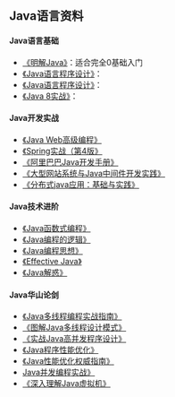 ## Java语言资料

#### Java语言基础

- [《明解Java》](https://book.douban.com/subject/30142951/)：适合完全0基础入门
- [《Java语言程序设计》](https://book.douban.com/subject/6529833/)：
- [《Java语言程序设计》](https://book.douban.com/subject/3146174/)：
- [《Java 8实战》](https://book.douban.com/subject/26772632/)：

#### Java开发实战

- [《Java Web高级编程》](https://book.douban.com/subject/26581686/)
- [《Spring实战（第4版》](https://book.douban.com/subject/26767354/)
- [《阿里巴巴Java开发手册》](https://book.douban.com/subject/27605355/)
- [《大型网站系统与Java中间件开发实践》](https://book.douban.com/subject/25867042/)
- [《分布式java应用：基础与实践》](https://book.douban.com/subject/4848587/)

#### Java技术进阶

- [《Java函数式编程》](https://book.douban.com/subject/27594722/)
- [《Java编程的逻辑》](https://book.douban.com/subject/30133440/)
- [《Java编程思想》](https://book.douban.com/subject/2130190/)
- [《Effective Java》](https://book.douban.com/subject/3360807/)
- [《Java解惑》](https://book.douban.com/subject/5362860/)

#### Java华山论剑

- [《Java多线程编程实战指南》](https://book.douban.com/subject/27034721/)
- [《图解Java多线程设计模式》](https://book.douban.com/subject/27116724/)
- [《实战Java高并发程序设计》](https://book.douban.com/subject/26663605/)
- [《Java程序性能优化》](https://book.douban.com/subject/19969386/)
- [《Java性能优化权威指南》](https://book.douban.com/subject/25828043/)
- [Java并发编程实战》](https://book.douban.com/subject/10484692/)
- [《深入理解Java虚拟机》](https://book.douban.com/subject/24722612/)